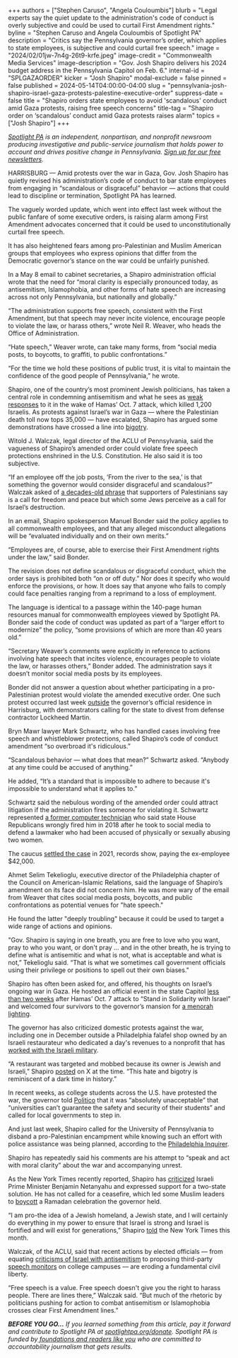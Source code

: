 +++
authors = ["Stephen Caruso", "Angela Couloumbis"]
blurb = "Legal experts say the quiet update to the administration's code of conduct is overly subjective and could be used to curtail First Amendment rights."
byline = "Stephen Caruso and Angela Couloumbis of Spotlight PA"
description = "Critics say the Pennsylvania governor’s order, which applies to state employees, is subjective and could curtail free speech."
image = "2024/02/01jw-7n4g-26t9-krfe.jpeg"
image-credit = "Commonwealth Media Services"
image-description = "Gov. Josh Shapiro delivers his 2024 budget address in the Pennsylvania Capitol on Feb. 6."
internal-id = "SPLGAZAORDER"
kicker = "Josh Shapiro"
modal-exclude = false
pinned = false
published = 2024-05-14T04:00:00-04:00
slug = "pennsylvania-josh-shapiro-israel-gaza-protests-palestine-executive-order"
suppress-date = false
title = "Shapiro orders state employees to avoid 'scandalous' conduct amid Gaza protests, raising free speech concerns"
title-tag = "Shapiro order on ‘scandalous’ conduct amid Gaza protests raises alarm"
topics = ["Josh Shapiro"]
+++

<a href="https://www.spotlightpa.org/"><em>Spotlight PA</em></a><em> is an independent, nonpartisan, and nonprofit newsroom producing investigative and public-service journalism that holds power to account and drives positive change in Pennsylvania. </em><a href="https://www.spotlightpa.org/newsletters"><em>Sign up for our free newsletters</em></a><em>.</em>

HARRISBURG — Amid protests over the war in Gaza, Gov. Josh Shapiro has quietly revised his administration’s code of conduct to bar state employees from engaging in “scandalous or disgraceful” behavior — actions that could lead to discipline or termination, Spotlight PA has learned.

The vaguely worded update, which went into effect last week without the public fanfare of some executive orders, is raising alarm among First Amendment advocates concerned that it could be used to unconstitutionally curtail free speech.

It has also heightened fears among pro-Palestinian and Muslim American groups that employees who express opinions that differ from the Democratic governor’s stance on the war could be unfairly punished.

<script src="https://www.spotlightpa.org/embed.js" async></script><div data-spl-embed-version="1" data-spl-src="https://www.spotlightpa.org/embeds/newsletter/"></div>

In a May 8 email to cabinet secretaries, a Shapiro administration official wrote that the need for “moral clarity is especially pronounced today, as antisemitism, Islamophobia, and other forms of hate speech are increasing across not only Pennsylvania, but nationally and globally.”

“The administration supports free speech, consistent with the First Amendment, but that speech may never incite violence, encourage people to violate the law, or harass others,” wrote Neil R. Weaver, who heads the Office of Administration.

“Hate speech,” Weaver wrote, can take many forms, from “social media posts, to boycotts, to graffiti, to public confrontations.”

“For the time we hold these positions of public trust, it is vital to maintain the confidence of the good people of Pennsylvania,” he wrote.

Shapiro, one of the country’s most prominent Jewish politicians, has taken a central role in condemning antisemitism and what he sees as <a href="https://www.inquirer.com/politics/pennsylvania/governor-josh-shapiro-antisemitism-philadelphia-20231213.html">weak responses</a> to it in the wake of Hamas’ Oct. 7 attack, which killed 1,200 Israelis. As protests against Israel’s war in Gaza — where the Palestinian death toll now tops 35,000 — have escalated, Shapiro has argued some demonstrations have crossed a line into <a href="https://twitter.com/GovernorShapiro/status/1731520930097033273">bigotry</a>.

Witold J. Walczak, legal director of the ACLU of Pennsylvania, said the vagueness of Shapiro’s amended order could violate free speech protections enshrined in the U.S. Constitution. He also said it is too subjective.

“If an employee off the job posts, ‘From the river to the sea,’ is that something the governor would consider disgraceful and scandalous?” Walczak asked of <a href="https://apnews.com/article/river-sea-israel-gaza-hamas-protests-d7abbd756f481fe50b6fa5c0b907cd49">a decades-old phrase</a> that supporters of Palestinians say is a call for freedom and peace but which some Jews perceive as a call for Israel’s destruction.

In an email, Shapiro spokesperson Manuel Bonder said the policy applies to all commonwealth employees, and that any alleged misconduct allegations will be “evaluated individually and on their own merits.”

“Employees are, of course, able to exercise their First Amendment rights under the law,” said Bonder.

The revision does not define scandalous or disgraceful conduct, which the order says is prohibited both “on or off duty.” Nor does it specify who would enforce the provisions, or how. It does say that anyone who fails to comply could face penalties ranging from a reprimand to a loss of employment.

The language is identical to a passage within the 140-page human resources manual for commonwealth employees viewed by Spotlight PA. Bonder said the code of conduct was updated as part of a “larger effort to modernize” the policy, “some provisions of which are more than 40 years old.”

“Secretary Weaver’s comments were explicitly in reference to actions involving hate speech that incites violence, encourages people to violate the law, or harasses others,” Bonder added. The administration says it doesn’t monitor social media posts by its employees.

Bonder did not answer a question about whether participating in a pro-Palestinian protest would violate the amended executive order. One such protest occurred last week <a href="https://www.instagram.com/reel/C6uUmlkPq9N/?igsh=NW0weHNxa3ZhYmsw">outside</a> the governor’s official residence in Harrisburg, with demonstrators calling for the state to divest from defense contractor Lockheed Martin.

Bryn Mawr lawyer Mark Schwartz, who has handled cases involving free speech and whistleblower protections, called Shapiro’s code of conduct amendment “so overbroad it&#39;s ridiculous.”

“Scandalous behavior — what does that mean?” Schwartz asked. “Anybody at any time could be accused of anything.”

He added, “It’s a standard that is impossible to adhere to because it&#39;s impossible to understand what it applies to.”

Schwartz said the nebulous wording of the amended order could attract litigation if the administration fires someone for violating it. Schwartz represented <a href="https://www.inquirer.com/philly/news/pennsylvania/pennsylvania-house-mark-woodring-fired-defended-nick-miccarelli-on-abuse-accusations-20180502.html">a former computer technician</a> who said state House Republicans wrongly fired him in 2018 after he took to social media to defend a lawmaker who had been accused of physically or sexually abusing two women.

The caucus <a href="https://www.spotlightpa.org/news/2023/11/pennsylvania-legislature-sexual-harassment-settlements-ndas-josh-shapiro-mike-vereb/">settled the case</a> in 2021, records show, paying the ex-employee $42,000.

Ahmet Selim Tekelioglu, executive director of the Philadelphia chapter of the Council on American-Islamic Relations, said the language of Shapiro’s amendment on its face did not concern him. He was more wary of the email from Weaver that cites social media posts, boycotts, and public confrontations as potential venues for &#34;hate speech.&#34;

He found the latter &#34;deeply troubling&#34; because it could be used to target a wide range of actions and opinions.

&#34;Gov. Shapiro is saying in one breath, you are free to love who you want, pray to who you want, or don&#39;t pray … and in the other breath, he is trying to define what is antisemitic and what is not, what is acceptable and what is not,” Tekelioglu said. “That is what we sometimes call government officials using their privilege or positions to spell out their own biases.&#34;

Shapiro has often been asked for, and offered, his thoughts on Israel’s ongoing war in Gaza. He hosted an official event in the state Capitol <a href="https://pacast.com/m?p=23930">less than two weeks</a> after Hamas’ Oct. 7 attack to “Stand in Solidarity with Israel” and welcomed four survivors to the governor’s mansion for <a href="https://forward.com/news/573071/pennsylvania-governor-josh-shapiro-upenn-president-elizabeth-magill-antisemitism-israel/">a menorah lighting</a>.

The governor has also criticized domestic protests against the war, including one in December outside a Philadelphia falafel shop owned by an Israeli restaurateur who dedicated a day&#39;s revenues to a nonprofit that has <a href="https://www.theguardian.com/us-news/2023/dec/08/michael-solomonov-philadelphia-restaurant-israel-antisemitic-protest">worked with the Israeli military</a>.

“A restaurant was targeted and mobbed because its owner is Jewish and Israeli,” Shapiro <a href="https://twitter.com/GovernorShapiro/status/1731520930097033273">posted</a> on X at the time. “This hate and bigotry is reminiscent of a dark time in history.”

In recent weeks, as college students across the U.S. have protested the war, the governor told <a href="https://www.politico.com/news/2024/04/24/josh-shapiro-campus-protests-latest-00154157">Politico</a> that it was “absolutely unacceptable” that “universities can’t guarantee the safety and security of their students” and called for local governments to step in.

And just last week, Shapiro called for the University of Pennsylvania to disband a pro-Palestinian encampment while knowing such an effort with police assistance was being planned, according to the <a href="https://www.inquirer.com/news/pennsylvania/josh-shapiro-penn-encampment-20240510.html">Philadelphia Inquirer</a>.

Shapiro has repeatedly said his comments are his attempt to “speak and act with moral clarity” about the war and accompanying unrest.

As the New York Times recently reported, Shapiro has <a href="https://twitter.com/gardnerakayla/status/1745916051001372803?t=b2g5-1SlkpbGHVUOR-FJ1w&amp;s=19">criticized</a> Israeli Prime Minister Benjamin Netanyahu and expressed support for a two-state solution. He has not called for a ceasefire, which led some Muslim leaders to <a href="https://pa.cair.com/pressrelease/shapiro-meaningful-action/">boycott</a> a Ramadan celebration the governor held.

<script src="https://www.spotlightpa.org/embed.js" async></script><div data-spl-embed-version="1" data-spl-src="https://www.spotlightpa.org/embeds/donate/"></div>

“I am pro-the idea of a Jewish homeland, a Jewish state, and I will certainly do everything in my power to ensure that Israel is strong and Israel is fortified and will exist for generations,” Shapiro <a href="https://www.nytimes.com/2024/05/11/us/politics/josh-shapiro-pennsylvania.html">told</a> the New York Times this month.

Walczak, of the ACLU, said that recent actions by elected officials — from equating <a href="https://apnews.com/article/israel-palestinian-campus-protests-columbia-congress-df4ba95dae844b3a8559b4b3ad7e058a">criticisms of Israel with antisemitism</a> to proposing third-party <a href="https://reason.com/2024/04/29/bipartisan-legislation-would-let-the-government-create-speech-chilling-antisemitism-monitors/">speech monitors</a> on college campuses — are eroding a fundamental civil liberty.

“Free speech is a value. Free speech doesn&#39;t give you the right to harass people. There are lines there,” Walczak said. “But much of the rhetoric by politicians pushing for action to combat antisemitism or Islamophobia crosses clear First Amendment lines.”

<strong><em>BEFORE YOU GO…</em></strong><em> If you learned something from this article, pay it forward and contribute to Spotlight PA at </em><a href="https://www.spotlightpa.org/donate"><em>spotlightpa.org/donate</em></a><em>. Spotlight PA is funded by</em><a href="https://www.spotlightpa.org/support"><em> foundations and readers like you</em></a><em> who are committed to accountability journalism that gets results.</em>

